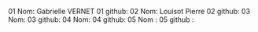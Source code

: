 01 Nom: Gabrielle VERNET
01 github:
02 Nom: Louisot Pierre
02 github:
03 Nom:
03 github:
04 Nom:
04 github:
05 Nom :
05 github :
